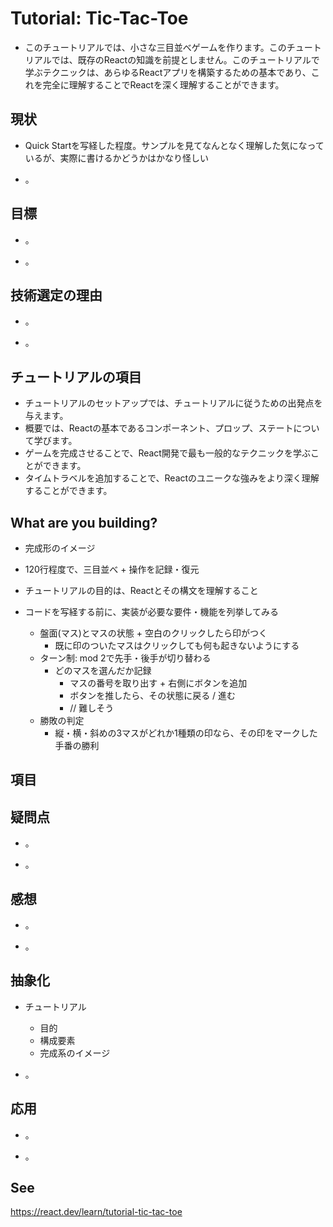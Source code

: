 # Tutorial: Tic-Tac-Toe

+ このチュートリアルでは、小さな三目並べゲームを作ります。このチュートリアルでは、既存のReactの知識を前提としません。このチュートリアルで学ぶテクニックは、あらゆるReactアプリを構築するための基本であり、これを完全に理解することでReactを深く理解することができます。

## 現状

+ Quick Startを写経した程度。サンプルを見てなんとなく理解した気になっているが、実際に書けるかどうかはかなり怪しい

+ 。

## 目標

+ 。

+ 。

## 技術選定の理由

+ 。

+ 。

## チュートリアルの項目

+ チュートリアルのセットアップでは、チュートリアルに従うための出発点を与えます。
+ 概要では、Reactの基本であるコンポーネント、プロップ、ステートについて学びます。
+ ゲームを完成させることで、React開発で最も一般的なテクニックを学ぶことができます。
+ タイムトラベルを追加することで、Reactのユニークな強みをより深く理解することができます。

## What are you building?

+ 完成形のイメージ
+ 120行程度で、三目並べ + 操作を記録・復元

+ チュートリアルの目的は、Reactとその構文を理解すること

+ コードを写経する前に、実装が必要な要件・機能を列挙してみる
  + 盤面(マス)とマスの状態 + 空白のクリックしたら印がつく
    + 既に印のついたマスはクリックしても何も起きないようにする
  + ターン制: mod 2で先手・後手が切り替わる
    + どのマスを選んだか記録
      + マスの番号を取り出す + 右側にボタンを追加
      + ボタンを推したら、その状態に戻る / 進む
      + // 難しそう
  + 勝敗の判定
    + 縦・横・斜めの3マスがどれか1種類の印なら、その印をマークした手番の勝利

## 項目

## 疑問点

+ 。

+ 。

## 感想

+ 。

+ 。

## 抽象化

+ チュートリアル
  + 目的
  + 構成要素
  + 完成系のイメージ

+ 。

## 応用

+ 。

+ 。

## See

https://react.dev/learn/tutorial-tic-tac-toe
